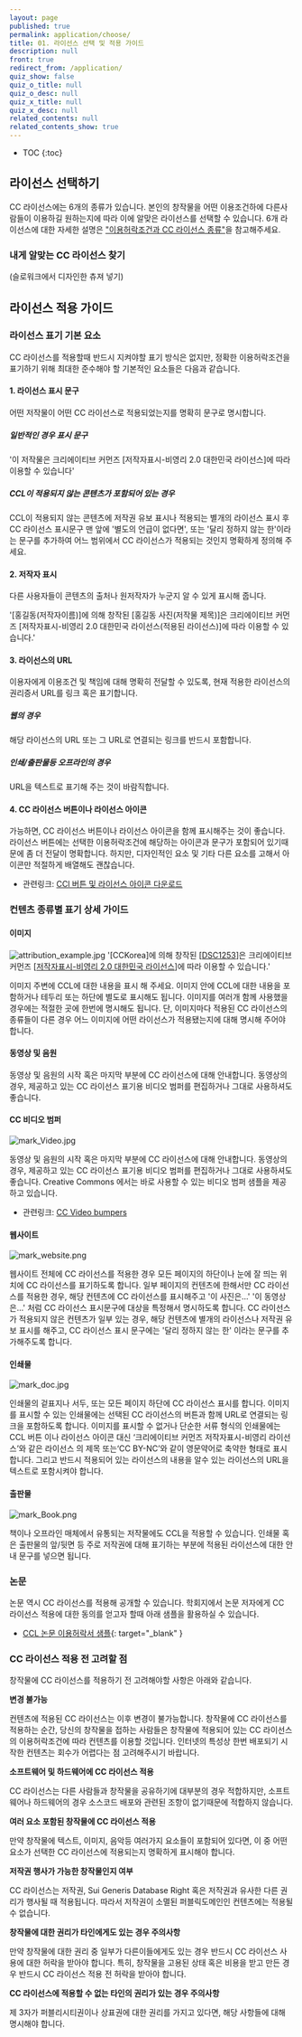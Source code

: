 ```yaml
---
layout: page
published: true
permalink: application/choose/
title: 01. 라이선스 선택 및 적용 가이드
description: null
front: true
redirect_from: /application/
quiz_show: false
quiz_o_title: null
quiz_o_desc: null
quiz_x_title: null
quiz_x_desc: null
related_contents: null
related_contents_show: true
---
```






* TOC
{:toc}

## 라이선스 선택하기

CC 라이선스에는 6개의 종류가 있습니다. 본인의 창작물을 어떤 이용조건하에 다른사람들이 이용하길 원하는지에 따라 이에 알맞은 라이선스를 선택할 수 있습니다. 6개 라이선스에 대한 자세한 설명은 ["이용허락조건과 CC 라이선스 종류"](http://ccl.cckorea.org/about/terms/)을 참고해주세요.


### 내게 알맞는 CC 라이선스 찾기


(슬로워크에서 디자인한 츄져 넣기)


## 라이선스 적용 가이드

### 라이선스 표기 기본 요소

CC 라이선스를 적용할때 반드시 지켜야할 표기 방식은 없지만, 정확한 이용허락조건을 표기하기 위해 최대한 준수해야 할 기본적인 요소들은 다음과 같습니다.

#### 1. 라이선스 표시 문구
어떤 저작물이 어떤 CC 라이선스로 적용되었는지를 명확히 문구로 명시합니다.

##### 일반적인 경우 표시 문구
'이 저작물은 크리에이티브 커먼즈 [저작자표시-비영리 2.0 대한민국 라이선스]에 따라 이용할 수 있습니다'

##### CCL이 적용되지 않는 콘텐츠가 포함되어 있는 경우
CCL이 적용되지 않는 콘텐츠에 저작권 유보 표시나 적용되는 별개의 라이선스 표시 후 CC 라이선스 표시문구 맨 앞에 '별도의 언급이 없다면', 또는 '달리 정하지 않는 한'이라는 문구를 추가하여 어느 범위에서 CC 라이선스가 적용되는 것인지 명확하게 정의해 주세요.

#### 2. 저작자 표시
다른 사용자들이 콘텐츠의 출처나 원저작자가 누군지 알 수 있게 표시해 줍니다.

'[홍길동(저작자이름)]에 의해 창작된 [홍길동 사진(저작물 제목)]은 
크리에이티브 커먼즈 [저작자표시-비영리 2.0 대한민국 라이선스(적용된 라이선스)]에 따라 이용할 수 있습니다.'

#### 3. 라이선스의 URL
이용자에게 이용조건 및 책임에 대해 명확히 전달할 수 있도록, 현재 적용한 라이선스의 권리증서 URL를 링크 혹은 표기합니다.

##### 웹의 경우
해당 라이선스의 URL 또는 그 URL로 연결되는 링크를 반드시 포함합니다.

##### 인쇄/출판물등 오프라인의 경우
URL을 텍스트로 표기해 주는 것이 바람직합니다. 

#### 4. CC 라이선스 버튼이나 라이선스 아이콘
가능하면, CC 라이선스 버튼이나 라이선스 아이콘을 함께 표시해주는 것이 좋습니다.
라이선스 버튼에는 선택한 이용허락조건에 해당하는 아이콘과 문구가 포함되어 있기때문에 좀 더 전달이 명확합니다. 하지만, 디자인적인 요소 및 기타 다른 요소를 고해서 아이콘만 적절하게 배열해도 괜찮습니다.

- 관련링크: [CCl 버튼 및 라이선스 아이콘 다운로드](https://creativecommons.org/about/downloads)

### 컨텐츠 종류별 표기 상세 가이드

#### 이미지
![attribution_example.jpg]({{site.baseurl}}/media/attribution_example.jpg)
'[CCKorea]에 의해 창작된 [[DSC1253](https://www.flickr.com/photos/wowcckorea/22481186396/)]은 크리에이티브 커먼즈 [[저작자표시-비영리 2.0 대한민국 라이선스](http://creativecommons.org/licenses/by/2.0/kr/)]에 따라 이용할 수 있습니다.'

이미지 주변에 CCL에 대한 내용을 표시 해 주세요. 이미지 안에 CCL에 대한 내용을 포함하거나 테두리 또는 하단에 별도로 표시해도 됩니다.
이미지를 여러개 함께 사용했을 경우에는 적절한 곳에 한번에 명시해도 됩니다. 단, 이미지마다 적용된 CC 라이선스의 종류들이 다른 경우 어느 이미지에 어떤 라이선스가 적용됐는지에 대해 명시해 주어야 합니다.

#### 동영상 및 음원

동영상 및 음원의 시작 혹은 마지막 부분에 CC 라이선스에 대해 안내합니다. 동영상의 경우, 제공하고 있는 CC 라이선스 표기용 비디오 범퍼를 편집하거나 그대로 사용하셔도 좋습니다.

#### CC 비디오 범퍼

![mark_Video.jpg]({{site.baseurl}}/media/mark_Video.jpg)

동영상 및 음원의 시작 혹은 마지막 부분에 CC 라이선스에 대해 안내합니다. 동영상의 경우, 제공하고 있는 CC 라이선스 표기용 비디오 범퍼를 편집하거나 그대로 사용하셔도 좋습니다. Creative Commons 에서는 바로 사용할 수 있는 비디오 범퍼 샘플을 제공하고 있습니다.

- 관련링크: [CC Video bumpers](https://wiki.creativecommons.org/wiki/CC_video_bumpers)

#### 웹사이트

![mark_website.png]({{site.baseurl}}/media/mark_website.png)

웹사이트 전체에 CC 라이선스를 적용한 경우 모든 페이지의 하단이나 눈에 잘 띄는 위치에 CC 라이선스를 표기하도록 합니다.
일부 페이지의 컨텐츠에 한해서만 CC 라이선스를 적용한 경우, 해당 컨텐츠에 CC 라이선스를 표시해주고 '이 사진은...' '이 동영상은...' 처럼 CC 라이선스 표시문구에 대상을 특정해서 명시하도록 합니다. CC 라이선스가 적용되지 않은 컨텐츠가 일부 있는 경우, 해당 컨텐츠에 별개의 라이선스나 저작권 유보 표시를 해주고, CC 라이선스 표시 문구에는 '달리 정하지 않는 한' 이라는 문구를 추가해주도록 합니다.

#### 인쇄물

![mark_doc.jpg]({{site.baseurl}}/media/mark_doc.jpg)

인쇄물의 겉표지나 서두, 또는 모든 페이지 하단에 CC 라이선스 표시를 합니다. 이미지를 표시할 수 있는 인쇄물에는 선택된 CC 라이선스의 버튼과 함께 URL로 연결되는 링크을 포함하도록 합니다. 이미지를 표시할 수 없거나 단순한 서류 형식의 인쇄물에는 CCL 버튼 이나 라이선스 아이콘 대신 ‘크리에이티브 커먼즈 저작자표시-비영리 라이선스’와 같은 라이선스 의 제목 또는‘CC BY-NC’와 같이 영문약어로 축약한 형태로 표시합니다. 그리고 반드시 적용되어 있는 라이선스의 내용을 알수 있는 라이선스의 URL을 텍스트로 포함시켜야 합니다.

#### 출판물

![mark_Book.png]({{site.baseurl}}/media/mark_Book.png)

책이나 오프라인 매체에서 유통되는 저작물에도 CCL을 적용할 수 있습니다. 인쇄물 혹은 출판물의 앞/뒷면 등 주로 저작권에 대해 표기하는 부분에 적용된 라이선스에 대한 안내 문구를 넣으면 됩니다.

### 논문
논문 역시 CC 라이선스를 적용해 공개할 수 있습니다. 학회지에서 논문 저자에게 CC 라이선스 적용에 대한 동의를 얻고자 할때 아래 샘플을 활용하실 수 있습니다.

* [CCL 논문 이용허락서 샘플](https://docs.google.com/document/d/1S1Op4LyHOz2XJu7wtPsytwz13PAF-CR1xYsCgG7xVBA/edit){: target="_blank" }

### CC 라이선스 적용 전 고려할 점

창작물에 CC 라이선스를 적용하기 전 고려해야할 사항은 아래와 같습니다.

**변경 불가능**

컨텐츠에 적용된 CC 라이선스는 이후 변경이 불가능합니다. 창작물에 CC 라이선스를 적용하는 순간, 당신의 창작물을 접하는 사람들은 창작물에 적용되어 있는 CC 라이선스의 이용허락조건에 따라 컨텐츠를 이용할 것입니다. 인터넷의 특성상 한번 배포되기 시작한 컨텐츠는 회수가 어렵다는 점 고려해주시기 바랍니다.

**소프트웨어 및 하드웨어에 CC 라이선스 적용**

CC 라이선스는 다른 사람들과 창작물을 공유하기에 대부분의 경우 적합하지만, 소프트웨어나 하드웨어의 경우 소스코드 배포와 관련된 조항이 없기때문에 적합하지 않습니다. 

**여러 요소 포함된 창작물에 CC 라이선스 적용**

만약 창작물에 텍스트, 이미지, 음악등 여러가지 요소들이 포함되어 있다면, 이 중 어떤 요소가 선택한 CC 라이선스에 적용되는지 명확하게 표시해야 합니다.

**저작권 행사가 가능한 창작물인지 여부**

CC 라이선스는 저작권, Sui Generis Database Right 혹은 저작권과 유사한 다른 권리가 행사될 때 적용됩니다. 따라서 저작권이 소멸된 퍼블릭도메인인 컨텐츠에는 적용될 수 없습니다.

**창작물에 대한 권리가 타인에게도 있는 경우 주의사항**

만약 창작물에 대한 권리 중 일부가 다른이들에게도 있는 경우 반드시 CC 라이선스 사용에 대한 허락을 받아야 합니다. 특히, 창작물을 고용된 상태 혹은 비용을 받고 만든 경우 반드시 CC 라이선스 적용 전 허락을 받아야 합니다.

**CC 라이선스에 적용할 수 없는 타인의 권리가 있는 경우 주의사항**

제 3자가 퍼블리시티권이나 상표권에 대한 권리를 가지고 있다면, 해당 사항들에 대해 명시해야 합니다.

